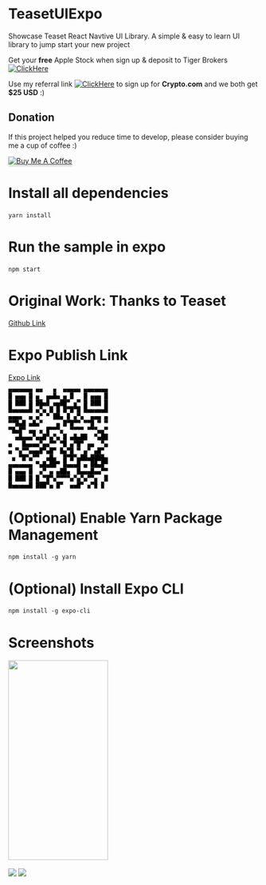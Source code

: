 # TeasetUIExpo
Showcase Teaset React Navtive UI Library. A simple & easy to learn UI library to jump start your new project

Get your **free** Apple Stock when sign up & deposit to Tiger Brokers
[![ClickHere](https://img.shields.io/badge/ClickMe-success?logo=Cliqz&?style=for-the-badge)](https://www.tigerbrokers.com.sg/activity/market/2022/welcome-sgp?template=AC1665389958774ybmreB&is_invite=true&utm_campaign=AC1665474511368tEOtbt&adcode=AC1665474511368tEOtbt&utm_medium=more_share&skin=1&edition=fundamental&shareID=fe086bba2a43a2b41bfc5bce405eea86&platform=android&account_display=standard&original_module=my_profile_activity&invite=E9WV2L&lang=en_US&utm_source=invite)

Use my referral link [![ClickHere](https://img.shields.io/badge/ClickMe-success?logo=Cliqz&?style=for-the-badge)](https://crypto.com/app/gmdvtgv38s) to sign up for **Crypto.com** and we both get **$25 USD** :)

## Donation

If this project helped you reduce time to develop, please consider buying me a cup of coffee :)

<a href="https://www.buymeacoffee.com/ongyishen" 
target="_blank">
<img src="https://www.buymeacoffee.com/assets/img/custom_images/orange_img.png" 
alt="Buy Me A Coffee" style="height: 41px !important;width: 174px !important;box-shadow: 0px 3px 2px 0px rgba(190, 190, 190, 0.5) !important;-webkit-box-shadow: 0px 3px 2px 0px rgba(190, 190, 190, 0.5) !important;" ></a>

# Install all dependencies
```
yarn install
```

# Run the sample in expo
```
npm start
```

# Original Work: Thanks to Teaset

[Github Link](https://github.com/rilyu/teaset)


# Expo Publish Link
[Expo  Link](https://expo.io/@ongeason/projects/MyTeasetExpo)

![](https://github.com/ongyishen/TeasetUIExpo/blob/main/ExpoQR.png?raw=true)

# (Optional) Enable Yarn Package Management
```
npm install -g yarn
```

# (Optional) Install Expo CLI
```
npm install -g expo-cli
```

# Screenshots

<img src="https://github.com/ongyishen/TeasetUIExpo/blob/main/Sample.gif?raw=true" width="200" height="400" />

![](https://github.com/rilyu/teaset/blob/master/screenshots/00-Teaset1.png?raw=true)
![](https://github.com/rilyu/teaset/blob/master/screenshots/00-Teaset2.png?raw=true)
